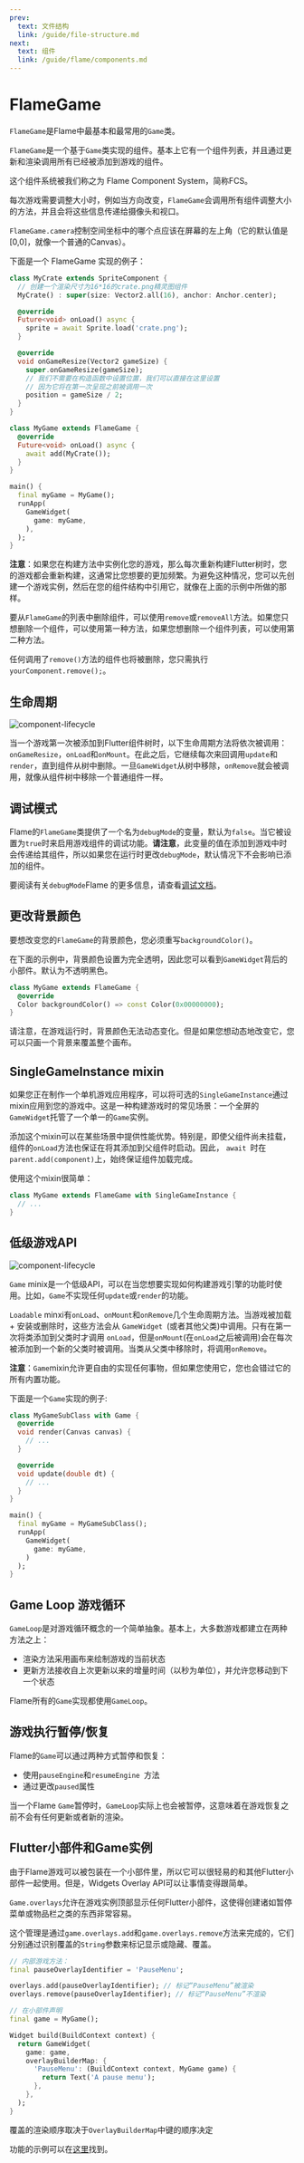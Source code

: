 ```yaml
---
prev:
  text: 文件结构
  link: /guide/file-structure.md
next:
  text: 组件
  link: /guide/flame/components.md
---
```


# FlameGame

`FlameGame`是Flame中最基本和最常用的`Game`类。

`FlameGame`是一个基于`Game`类实现的组件。基本上它有一个组件列表，并且通过更新和渲染调用所有已经被添加到游戏的组件。

这个组件系统被我们称之为 Flame Component System，简称FCS。

每次游戏需要调整大小时，例如当方向改变，`FlameGame`会调用所有组件调整大小的方法，并且会将这些信息传递给摄像头和视口。

`FlameGame.camera`控制空间坐标中的哪个点应该在屏幕的左上角（它的默认值是[0,0]，就像一个普通的Canvas）。

下面是一个 FlameGame 实现的例子：

```dart
class MyCrate extends SpriteComponent {
  // 创建一个渲染尺寸为16*16的crate.png精灵图组件
  MyCrate() : super(size: Vector2.all(16), anchor: Anchor.center);

  @override
  Future<void> onLoad() async {
    sprite = await Sprite.load('crate.png');
  }

  @override
  void onGameResize(Vector2 gameSize) {
    super.onGameResize(gameSize);
    // 我们不需要在构造函数中设置位置，我们可以直接在这里设置
    // 因为它将在第一次呈现之前被调用一次
    position = gameSize / 2;
  }
}

class MyGame extends FlameGame {
  @override
  Future<void> onLoad() async {
    await add(MyCrate());
  }
}

main() {
  final myGame = MyGame();
  runApp(
    GameWidget(
      game: myGame,
    ),
  );
}
```

**注意**：如果您在构建方法中实例化您的游戏，那么每次重新构建Flutter树时，您的游戏都会重新构建，这通常比您想要的更加频繁。为避免这种情况，您可以先创建一个游戏实例，然后在您的组件结构中引用它，就像在上面的示例中所做的那样。

要从`FlameGame`的列表中删除组件，可以使用`remove`或`removeAll`方法。如果您只想删除一个组件，可以使用第一种方法，如果您想删除一个组件列表，可以使用第二种方法。

任何调用了`remove()`方法的组件也将被删除，您只需执行`yourComponent.remove();`。

## 生命周期

![component-lifecycle](/images/component-lifecycle.png)

当一个游戏第一次被添加到Flutter组件树时，以下生命周期方法将依次被调用：`onGameResize`，`onLoad`和`onMount`。在此之后，它继续每次来回调用`update`和`render`，直到组件从树中删除。一旦`GameWidget`从树中移除，`onRemove`就会被调用，就像从组件树中移除一个普通组件一样。

## 调试模式

Flame的`FlameGame`类提供了一个名为`debugMode`的变量，默认为`false`。当它被设置为`true`时来启用游戏组件的调试功能。**请注意**，此变量的值在添加到游戏中时会传递给其组件，所以如果您在运行时更改`debugMode`，默认情况下不会影响已添加的组件。

要阅读有关`debugMode`Flame 的更多信息，请查看[调试文档](/guide/flame/other/debug.md)。

## 更改背景颜色

要想改变您的`FlameGame`的背景颜色，您必须重写`backgroundColor()`。

在下面的示例中，背景颜色设置为完全透明，因此您可以看到`GameWidget`背后的小部件。默认为不透明黑色。

```dart
class MyGame extends FlameGame {
  @override
  Color backgroundColor() => const Color(0x00000000);
}
```

请注意，在游戏运行时，背景颜色无法动态变化。但是如果您想动态地改变它，您可以只画一个背景来覆盖整个画布。

## SingleGameInstance mixin

如果您正在制作一个单机游戏应用程序，可以将可选的`SingleGameInstance`通过mixin应用到您的游戏中。这是一种构建游戏时的常见场景：一个全屏的`GameWidget`托管了一个单一的`Game`实例。

添加这个mixin可以在某些场景中提供性能优势。特别是，即使父组件尚未挂载，组件的`onLoad`方法也保证在将其添加到父组件时启动。因此， `await `时在`parent.add(component)`上，始终保证组件加载完成。

使用这个mixin很简单：

```dart
class MyGame extends FlameGame with SingleGameInstance {
  // ...
}
```

## 低级游戏API

![component-lifecycle](/images/game-mixin.png)

`Game` minix是一个低级API，可以在当您想要实现如何构建游戏引擎的功能时使用。比如，`Game`不实现任何`update`或`render`的功能。

`Loadable` minxi有`onLoad`、`onMount`和`onRemove`几个生命周期方法。当游戏被加载 + 安装或删除时，这些方法会从 `GameWidget `(或者其他父类)中调用。只有在第一次将类添加到父类时才调用 `onLoad`，但是`onMount`(在`onLoad`之后被调用)会在每次被添加到一个新的父类时被调用。当类从父类中移除时，将调用`onRemove`。

**注意**：`Game`mixin允许更自由的实现任何事物，但如果您使用它，您也会错过它的所有内置功能。

下面是一个`Game`实现的例子:

```dart
class MyGameSubClass with Game {
  @override
  void render(Canvas canvas) {
    // ...
  }

  @override
  void update(double dt) {
    // ...
  }
}

main() {
  final myGame = MyGameSubClass();
  runApp(
    GameWidget(
      game: myGame,
    )
  );
}
```

## Game Loop 游戏循环

`GameLoop`是对游戏循环概念的一个简单抽象。基本上，大多数游戏都建立在两种方法之上：

- 渲染方法采用画布来绘制游戏的当前状态
- 更新方法接收自上次更新以来的增量时间（以秒为单位），并允许您移动到下一个状态

Flame所有的`Game`实现都使用`GameLoop`。

## 游戏执行暂停/恢复

Flame的`Game`可以通过两种方式暂停和恢复：

- 使用`pauseEngine`和`resumeEngine `方法
- 通过更改`paused`属性

当一个Flame `Game`暂停时，`GameLoop`实际上也会被暂停，这意味着在游戏恢复之前不会有任何更新或者新的渲染。

## Flutter小部件和Game实例

由于Flame游戏可以被包装在一个小部件里，所以它可以很轻易的和其他Flutter小部件一起使用。但是，Widgets Overlay API可以让事情变得跟简单。

`Game.overlays`允许在游戏实例顶部显示任何Flutter小部件，这使得创建诸如暂停菜单或物品栏之类的东西非常容易。

这个管理是通过`game.overlays.add`和`game.overlays.remove`方法来完成的，它们分别通过识别覆盖的`String`参数来标记显示或隐藏、覆盖。

```dart
// 内部游戏方法：
final pauseOverlayIdentifier = 'PauseMenu';

overlays.add(pauseOverlayIdentifier); // 标记“PauseMenu”被渲染
overlays.remove(pauseOverlayIdentifier); // 标记“PauseMenu”不渲染
```

```dart
// 在小部件声明
final game = MyGame();

Widget build(BuildContext context) {
  return GameWidget(
    game: game,
    overlayBuilderMap: {
      'PauseMenu': (BuildContext context, MyGame game) {
        return Text('A pause menu');
      },
    },
  );
}
```

覆盖的渲染顺序取决于`OverlayBuilderMap`中键的顺序决定

功能的示例可以在[这里](https://github.com/flame-engine/flame/blob/main/examples/lib/stories/system/overlays_example.dart)找到。